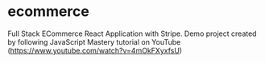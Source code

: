 # ecommerce
Full Stack ECommerce React Application with Stripe. Demo project created by following JavaScript Mastery tutorial on YouTube (https://www.youtube.com/watch?v=4mOkFXyxfsU)
